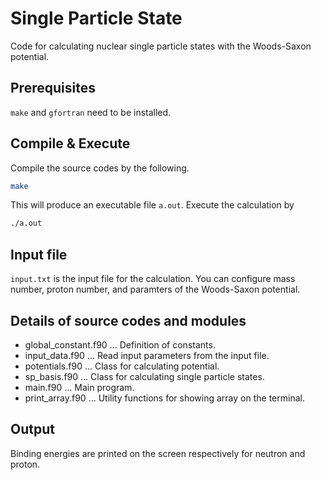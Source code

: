 # Single Particle State
Code for calculating nuclear single particle states with the Woods-Saxon potential.

## Prerequisites
`make` and `gfortran` need to be installed.

## Compile & Execute
Compile the source codes by the following.
```bash
make
```
This will produce an executable file `a.out`. Execute the calculation by
```bash
./a.out
```

## Input file
`input.txt` is the input file for the calculation. You can configure mass number, proton number, and paramters of the Woods-Saxon potential.

## Details of source codes and modules
* global_constant.f90 ... Definition of constants.
* input_data.f90 ... Read input parameters from the input file.
* potentials.f90 ... Class for calculating potential.
* sp_basis.f90 ... Class for calculating single particle states.
* main.f90 ... Main program.
* print_array.f90 ... Utility functions for showing array on the terminal.

## Output
Binding energies are printed on the screen respectively for neutron and proton.
